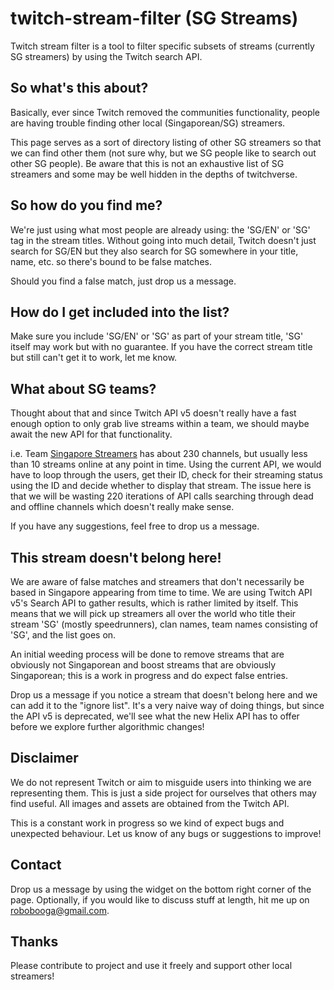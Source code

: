 # twitch-stream-filter (SG Streams)

Twitch stream filter is a tool to filter specific subsets of streams (currently SG streamers) by using the Twitch search API.

## So what's this about?

Basically, ever since Twitch removed the communities functionality, people are having trouble finding other local (Singaporean/SG) streamers.

This page serves as a sort of directory listing of other SG streamers so that we can find other them (not sure why, but we SG people like to search out other SG people). Be aware that this is not an exhaustive list of SG streamers and some may be well hidden in the depths of twitchverse.

## So how do you find me?

We're just using what most people are already using: the 'SG/EN' or 'SG' tag in the stream titles. Without going into much detail, Twitch doesn't just search for SG/EN but they also search for SG somewhere in your title, name, etc. so there's bound to be false matches.

Should you find a false match, just drop us a message.

## How do I get included into the list?

Make sure you include 'SG/EN' or 'SG' as part of your stream title, 'SG' itself may work but with no guarantee. If you have the correct stream title but still can't get it to work, let me know.


## What about SG teams?

Thought about that and since Twitch API v5 doesn't really have a fast enough option to only grab live streams within a team, we should maybe await the new API for that functionality.

i.e. Team [Singapore Streamers](https://www.twitch.tv/team/sg) has about 230 channels, but usually less than 10 streams online at any point in time. Using the current API, we would have to loop through the users, get their ID, check for their streaming status using the ID and decide whether to display that stream. The issue here is that we will be wasting 220 iterations of API calls searching through dead and offline channels which doesn't really make sense.

If you have any suggestions, feel free to drop us a message.

## This stream doesn't belong here!

We are aware of false matches and streamers that don't necessarily be based in Singapore appearing from time to time. We are using Twitch API v5's Search API to gather results, which is rather limited by itself. This means that we will pick up streamers all over the world who title their stream 'SG' (mostly speedrunners), clan names, team names consisting of 'SG', and the list goes on.

An initial weeding process will be done to remove streams that are obviously not Singaporean and boost streams that are obviously Singaporean; this is a work in progress and do expect false entries.

Drop us a message if you notice a stream that doesn't belong here and we can add it to the "ignore list". It's a very naive way of doing things, but since the API v5 is deprecated, we'll see what the new Helix API has to offer before we explore further algorithmic changes!

## Disclaimer

We do not represent Twitch or aim to misguide users into thinking we are representing them. This is just a side project for ourselves that others may find useful. All images and assets are obtained from the Twitch API.

This is a constant work in progress so we kind of expect bugs and unexpected behaviour. Let us know of any bugs or suggestions to improve!

## Contact

Drop us a message by using the widget on the bottom right corner of the page. Optionally, if you would like to discuss stuff at length, hit me up on [robobooga@gmail.com](mailto:robobooga@gmail.com).

## Thanks

Please contribute to project and use it freely and support other local streamers! 
